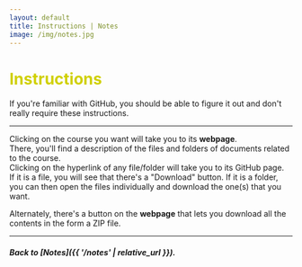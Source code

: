 ```yaml
---
layout: default
title: Instructions | Notes
image: /img/notes.jpg
---
```

# <span style="color:#D0D000">Instructions</span>
If you're familiar with GitHub, you should be able to figure it out and don't really require these instructions.

---

Clicking on the course you want will take you to its **webpage**.  
There, you'll find a description of the files and folders of documents related to the course.  
Clicking on the hyperlink of any file/folder will take you to its GitHub page.  
If it is a file, you will see that there's a "Download" button. If it is a folder, you can then open the files individually and download the one(s) that you want.

Alternately, there's a button on the **webpage** that lets you download all the contents in the form a ZIP file.

---

##### Back to [Notes]({{ '/notes' | relative_url }}).